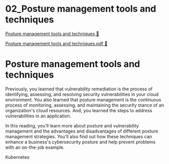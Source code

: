 # 02_Posture management tools and techniques

[Posture management tools and techniques 🔗](https://www.coursera.org/learn/cloud-security-risks-identify-and-protect-against-threats/supplement/adRzp/posture-management-tools-and-techniques)

[Posture management tools and techniques.pdf 🔗](https://1drv.ms/b/c/526c45566c8c239a/EfgzN6NWJuFEr293mJ5s6zMBDf-2e_aLllYqqQA88_DbAg?e=fxJ08K)

# Posture management tools and techniques

Previously, you learned that vulnerability remediation is the process of identifying, assessing,
and resolving security vulnerabilities in your cloud environment. You also learned that posture
management is the continuous process of monitoring, assessing, and maintaining the security
stance of an organization's cloud resources. And, you learned the steps to address
vulnerabilities in an application.

In this reading, you’ll learn more about posture and vulnerability management and the
advantages and disadvantages of different posture management strategies. You’ll also find out
how these techniques can enhance a business's cybersecurity posture and help prevent
problems with an on-the-job example.

Kubernetes
